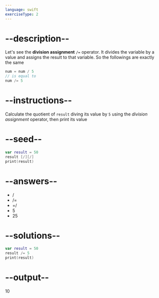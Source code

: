 ```yaml
---
language: swift
exerciseType: 2
---
```


# --description--

Let's see the **division assignment** `/=` operator.
It divides the variable by a value and assigns the result to that variable.
So the followings are exactly the same
```swift
num = num / 5
// is equal to
num /= 5
```

# --instructions--

Calculate the quotient of `result` diving its value by `5` using the *division assignment* operator, then print its value

# --seed--

```swift
var result = 50
result [/][/]
print(result)
```

# --answers--

- / 
- /= 
- =/ 
- 5
- 25

# --solutions--

```swift
var result = 50
result /= 5
print(result)
```

# --output--

10

